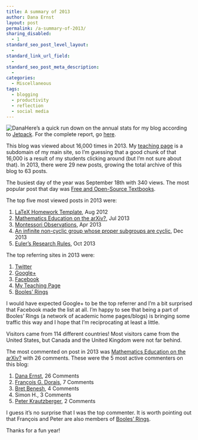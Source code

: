 ```yaml
---
title: A summary of 2013
author: Dana Ernst
layout: post
permalink: /a-summary-of-2013/
sharing_disabled:
  - 1
standard_seo_post_level_layout:
  - 
standard_link_url_field:
  - 
standard_seo_post_meta_description:
  - 
categories:
  - Miscellaneous
tags:
  - blogging
  - productivity
  - reflection
  - social media
---
```

<img src="http://i1.wp.com/danaernst.com/wp-content/uploads/2014/01/Dana-300x199.jpg?fit=300%2C199" alt="Dana" class="alignleft size-medium wp-image-1159" data-recalc-dims="1" />Here&#8217;s a quick run down on the annual stats for my blog according to [Jetpack][1]. For the complete report, go [here][2].

This blog was viewed about 16,000 times in 2013. My [teaching page][3] is a subdomain of my main site, so I&#8217;m guessing that a good chunk of that 16,000 is a result of my students clicking around (but I&#8217;m not sure about that). In 2013, there were 29 new posts, growing the total archive of this blog to 63 posts.

The busiest day of the year was September 18th with 340 views. The most popular post that day was [Free and Open-Source Textbooks][4].

The top five most viewed posts in 2013 were:

  1. [LaTeX Homework Template][5], Aug 2012
  2. [Mathematics Education on the arXiv?][6], Jul 2013
  3. [Montessori Observations][7], Apr 2013
  4. [An infinite non-cyclic group whose proper subgroups are cyclic][8], Dec 2013
  5. [Euler&#8217;s Research Rules][9], Oct 2013 

The top referring sites in 2013 were:

  1. [Twitter][10]
  2. [Google+][11]
  3. [Facebook][12]
  4. [My Teaching Page][3]
  5. [Booles&#8217; Rings][13]

I would have expected Google+ to be the top referrer and I&#8217;m a bit surprised that Facebook made the list at all. I&#8217;m happy to see that being a part of Booles&#8217; Rings (a network of academic home pages/blogs) is bringing some traffic this way and I hope that I&#8217;m reciprocating at least a little.

Visitors came from 114 different countries! Most visitors came from the United States, but Canada and the United Kingdom were not far behind.

The most commented on post in 2013 was [Mathematics Education on the arXiv?][6] with 26 comments. These were the 5 most active commenters on this blog:

  1. [Dana Ernst][14], 26 Comments
  2. [François G. Dorais][15], 7 Comments
  3. [Bret Benesh][16], 4 Comments
  4. Simon H., 3 Comments
  5. [Peter Krautzberger][17], 2 Comments

I guess it&#8217;s no surprise that I was the top commenter. It is worth pointing out that François and Peter are also members of [Booles&#8217; Rings][13].

Thanks for a fun year!

 [1]: http://jetpack.me/
 [2]: http://jetpack.me/annual-report/31858472/2013/
 [3]: http://teaching.danaernst.com
 [4]: http://danaernst.com/resources/free-and-open-source-textbooks/
 [5]: http://danaernst.com/latex-homework-template/
 [6]: http://danaernst.com/mathematics-education-on-the-arxiv/
 [7]: http://danaernst.com/montessori-observations/
 [8]: http://danaernst.com/an-infinite-non-cyclic-group-whose-proper-subgroups-are-cyclic/
 [9]: http://danaernst.com/eulers-research-rules/
 [10]: http://twitter.com
 [11]: http://plus.google.com
 [12]: http://facebook.com
 [13]: http://boolesrings.org
 [14]: http://danaernst.com/
 [15]: http://dorais.org/
 [16]: http://symmetricblog.wordpress.com/
 [17]: http://boolesrings.org/krautzberger/
